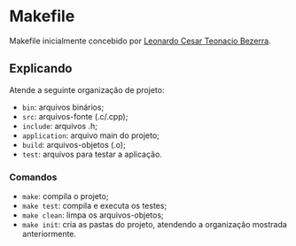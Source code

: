 # Makefile
Makefile inicialmente concebido por [Leonardo Cesar Teonacio Bezerra](https://github.com/leobezerra).

## Explicando

Atende a seguinte organização de projeto:

- `bin`: arquivos binários;
- `src`: arquivos-fonte (.c/.cpp);
- `include`: arquivos .h;
- `application`: arquivo main do projeto;
- `build`: arquivos-objetos (.o);
- `test`: arquivos para testar a aplicação.

### Comandos

- `make`: compila o projeto;
- `make test`: compila e executa os testes;
- `make clean`: limpa os arquivos-objetos;
- `make init`: cria as pastas do projeto, atendendo a organização mostrada anteriormente.